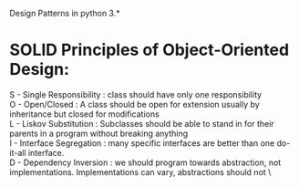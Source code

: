 Design Patterns in python 3.*

# SOLID Principles of Object-Oriented Design:
S - Single Responsibility : class should have only one responsibility  \
O -  Open/Closed : A class should be open for extension usually by inheritance but closed for modifications \
L - Liskov Substitution : Subclasses should be able to stand in for their parents in a program without breaking anything \
I - Interface Segregation : many specific interfaces are better than one do-it-all interface. \
D -  Dependency Inversion : we should program towards abstraction, not implementations. Implementations can vary, abstractions should not  \

